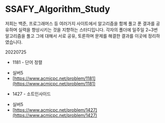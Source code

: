 # SSAFY_Algorithm_Study

저희는 백준, 프로그래머스 등 여러가지 사이트에서 알고리즘을 함께 풀고 푼 결과를 공유하며 실력을 향상시키는 것을 지향하는 스터디입니다.
각자의 폴더에 일주일 2~3번 알고리즘을 풀고 그에 대해서 서로 공유, 토론하며 문제를 해결한 결과를 이곳에 정리하였습니다.

20220725 
* 1181 - 단어 정렬
- 실버5
- [https://www.acmicpc.net/problem/1181](https://www.acmicpc.net/problem/1181)
* 1427 - 소트인사이드
- 실버5
- [https://www.acmicpc.net/problem/1427](https://www.acmicpc.net/problem/1427)
